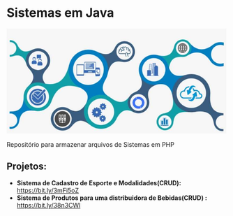 # Sistemas em Java

<p align="center">
  <img src="banner5.png" >
</p>
Repositório para armazenar arquivos de Sistemas em PHP

## Projetos:

* **Sistema de Cadastro de Esporte e Modalidades(CRUD):** https://bit.ly/3mFi5oZ
* **Sistema de Produtos para uma distribuidora de Bebidas(CRUD) :** https://bit.ly/38n3CWl
